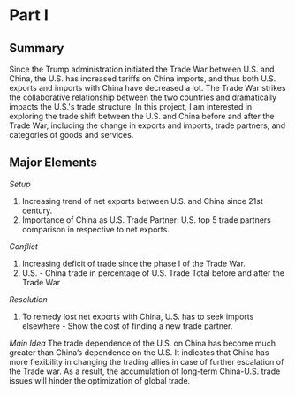 # Part I 

## Summary 
Since the Trump administration initiated the Trade War between U.S. and China, the U.S. has increased tariffs on China imports, and thus both U.S. exports and imports with China have decreased a lot. The Trade War strikes the collaborative relationship between the two countries and dramatically impacts the U.S.'s trade structure. In this project, I am interested in exploring the trade shift between the U.S. and China before and after the Trade War, including the change in exports and imports, trade partners, and categories of goods and services.

## Major Elements
*Setup*
1) Increasing trend of net exports between U.S. and China since 21st century.
2) Importance of China as U.S. Trade Partner: U.S. top 5 trade partners comparison in respective to net exports.

*Conflict*
1) Increasing deficit of trade since the phase I of the Trade War. 
2) U.S. - China trade in percentage of U.S. Trade Total before and after the Trade War 

*Resolution*
1) To remedy lost net exports with China, U.S. has to seek imports elsewhere - Show the cost of finding a new trade partner.

*Main Idea*
The trade dependence of the U.S. on China has become much greater than China’s dependence on the U.S. It indicates that China has more flexibility in changing the trading allies in case of further escalation of the Trade war. As a result, the accumulation of long-term China-U.S. trade issues will hinder the optimization of global trade.

